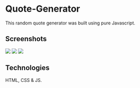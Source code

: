 # Quote-Generator

This random quote generator was built using pure Javascript.

## Screenshots

<img src="https://i.pinimg.com/originals/4a/11/79/4a1179f61d6518f821bd15d1eeb6807a.png">

<img src="https://i.pinimg.com/originals/96/01/0a/96010a17c83aa9ec6af979129587a239.png">

<img src="https://i.pinimg.com/originals/fc/2d/49/fc2d49ed351f7b8930c4c9a72455e5ff.png">

## Technologies

HTML, CSS & JS.
